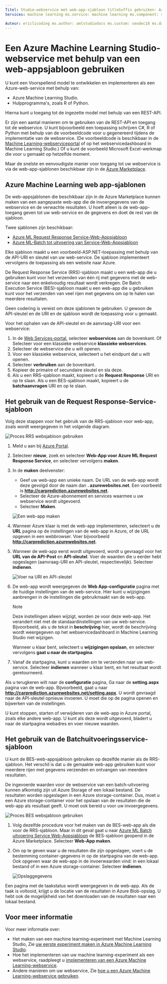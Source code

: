 ```yaml
---
Titel: Studio-webservice met web-app-sjabloon titleSuffix gebruiken: Azure Machine Learning Studio description: Een web-appsjabloon gebruiken in Azure Marketplace een voorspellende webservice in Azure Machine Learning gebruiken.
Services: machine learning ms.service: machine learning ms.component: studio ms.topic: artikel

Auteur: ericlicoding ms.author: amlstudiodocs ms.custom: seodec18 ms.date: 03/20/2017
---
```

# <a name="consume-an-azure-machine-learning-studio-web-service-by-using-a-web-app-template"></a>Een Azure Machine Learning Studio-webservice met behulp van een web-appsjabloon gebruiken

U kunt een Voorspellend model te ontwikkelen en implementeren als een Azure-web-service met behulp van:
- Azure Machine Learning Studio.
- Hulpprogramma's, zoals R of Python. 

Hierna kunt u toegang tot de ingezette model met behulp van een REST-API.

Er zijn een aantal manieren om te gebruiken van de REST-API en toegang tot de webservice. U kunt bijvoorbeeld een toepassing schrijven C#, R of Python met behulp van de voorbeeldcode voor u gegenereerd tijdens de implementatie van de webservice. (De voorbeeldcode is beschikbaar in de [Machine Learning-webserviceportal](https://services.azureml.net/quickstart) of op het webservicedashboard in Machine Learning Studio.) Of u kunt de voorbeeld Microsoft Excel-werkmap die voor u gemaakt op hetzelfde moment.

Maar de snelste en eenvoudigste manier voor toegang tot uw webservice is via de web-app-sjablonen beschikbaar zijn in de [Azure Marketplace](https://azure.microsoft.com/marketplace/web-applications/all/).



## <a name="azure-machine-learning-web-app-templates"></a>Azure Machine Learning web app-sjablonen
De web-appsjablonen die beschikbaar zijn in de Azure Marketplace kunnen maken van een aangepaste web-app die de invoergegevens van de webservice en de verwachte resultaten. U hoeft alleen is de web-app-toegang geven tot uw web-service en de gegevens en doet de rest van de sjabloon.

Twee sjablonen zijn beschikbaar:

* [Azure ML Request Response Service-Web-Appsjabloon](https://azure.microsoft.com/marketplace/partners/microsoft/azuremlaspnettemplateforrrs/)
* [Azure ML-Batch tot uitvoering van Service-Web-Appsjabloon](https://azure.microsoft.com/marketplace/partners/microsoft/azuremlbeswebapptemplate/)

Elke sjabloon maakt u een voorbeeld-ASP.NET-toepassing met behulp van de API-URI en sleutel van uw web-service. De sjabloon implementeert vervolgens de toepassing als een website naar Azure. 

De Request Response Service (RRS)-sjabloon maakt u een web-app die u gebruiken kunt voor het verzenden van één rij met gegevens met de web-service naar een enkelvoudig resultaat wordt verkregen. De Batch Execution Service (BES)-sjabloon maakt u een web-app die u gebruiken kunt voor het verzenden van veel rijen met gegevens om op te halen van meerdere resultaten.

Geen codering is vereist om deze sjablonen te gebruiken. U gewoon de API-sleutel en de URI en de sjabloon wordt de toepassing voor u gemaakt.

Voor het ophalen van de API-sleutel en de aanvraag-URI voor een webservice:

1. In de [Web Services-portal](https://services.azureml.net/quickstart), selecteer **webservices** aan de bovenkant. Of Selecteer voor een klassieke webservice **klassieke webservices**.
2. Selecteer de webservice die u wilt openen.
3. Voor een klassieke webservice, selecteert u het eindpunt dat u wilt openen.
4. Selecteer **verbruiken** aan de bovenkant.
5. Kopieer de primaire of secundaire sleutel en sla deze.
6. Als u een RRS-sjabloon maakt, kopieert u de **Request Response** URI en op te slaan. Als u een BES-sjabloon maakt, kopieert u de **batchaanvragen** URI en op te slaan.


## <a name="how-to-use-the-request-response-service-template"></a>Het gebruik van de Request Response-Service-sjabloon
Volg deze stappen voor het gebruik van de RRS-sjabloon voor web-app, zoals wordt weergegeven in het volgende diagram.

![Proces RRS websjabloon gebruiken][image1]


<!--    ![API Key][image3] -->

<!-- This value will look like this:
   
        https://ussouthcentral.services.azureml.net/workspaces/<workspace-id>/services/<service-id>/execute?api-version=2.0&details=true
   
    ![Request URI][image4] -->

1. Meld u aan bij [Azure Portal](https://portal.azure.com).
2. Selecteer **nieuw**, zoek en selecteer **Web-App voor Azure ML Request Response Service**, en selecteer vervolgens **maken**. 
3. In de **maken** deelvenster:
   
   * Geef uw web-app een unieke naam. De URL van de web-app wordt deze gevolgd door de naam dan **. azurewebsites.net**. Een voorbeeld is **http://carprediction.azurewebsites.net**.
   * Selecteer de Azure-abonnement en services waarmee u uw webservice wordt uitgevoerd.
   * Selecteer **Maken**.
     
   ![Een web-app maken][image5]

4. Wanneer Azure klaar is met de web-app implementeren, selecteert u de **URL** pagina op de instellingen van de web-app in Azure, of de URL opgeven in een webbrowser. Voer bijvoorbeeld **http://carprediction.azurewebsites.net**.
5. Wanneer de web-app eerst wordt uitgevoerd, wordt u gevraagd voor het **URL van de API-Post** en **API-sleutel**. Voer de waarden die u eerder hebt opgeslagen (aanvraag-URI en API-sleutel, respectievelijk). Selecteer **indienen**.
     
   ![Voer na URI en API-sleutel][image6]

6. De web-app wordt weergegeven de **Web App-configuratie** pagina met de huidige instellingen van de web-service. Hier kunt u wijzigingen aanbrengen in de instellingen die gebruikmaakt van de web-app.
   
   > [!NOTE]
   > Deze instellingen alleen wijzigt, worden ze voor deze web-app. Het verandert niet met de standaardinstellingen van uw web-service. Bijvoorbeeld, als u de tekst in **beschrijving** hier, wordt de beschrijving wordt weergegeven op het webservicedashboard in Machine Learning Studio niet wijzigen.
   > 
   > 
   
    Wanneer u klaar bent, selecteert u **wijzigingen opslaan**, en selecteer vervolgens **gaat u naar de startpagina**.

7. Vanaf de startpagina, kunt u waarden om te verzenden naar uw web-service. Selecteer **indienen** wanneer u klaar bent, en het resultaat wordt geretourneerd.

Als u terugkeren wilt naar de **configuratie** pagina, Ga naar de **setting.aspx** pagina van de web-app. Bijvoorbeeld, gaat u naar **http://carprediction.azurewebsites.net/setting.aspx**. U wordt gevraagd naar de API-sleutel opnieuw invoeren. U moet die op de pagina openen en bijwerken van de instellingen.

U kunt stoppen, starten of verwijderen van de web-app in Azure portal, zoals elke andere web-app. U kunt als deze wordt uitgevoerd, bladert u naar de startpagina webadres en voer nieuwe waarden.

## <a name="how-to-use-the-batch-execution-service-template"></a>Het gebruik van de Batchuitvoeringsservice-sjabloon
U kunt de BES-web-appsjabloon gebruiken op dezelfde manier als de RRS-sjabloon. Het verschil is dat u de gemaakte web-app gebruiken kunt voor meerdere rijen met gegevens verzenden en ontvangen van meerdere resultaten.

De ingevoerde waarden voor de webservice van een batch-uitvoering kunnen afkomstig zijn uit Azure Storage of een lokaal bestand. De resultaten worden opgeslagen in een Azure storage-container. Dus, moet u een Azure storage-container voor het opslaan van de resultaten die de web-app als resultaat geeft. U moet ook bereid u voor uw invoergegevens.

![Proces BES websjabloon gebruiken][image2]

1. Volg dezelfde procedure voor het maken van de BES-web-app als die voor de RRS-sjabloon. Maar in dit geval gaat u naar [Azure ML Batch uitvoering Service Web-Appsjabloon](https://azure.microsoft.com/marketplace/partners/microsoft/azuremlbeswebapptemplate/) de BES-sjabloon geopend in de Azure Marketplace. Selecteer **Web-App maken**.

2. Om op te geven waar u de resultaten die zijn opgeslagen, voert u de bestemming container-gegevens in op de startpagina van de web-app. Ook opgeven waar de web-app in de invoerwaarden vind: in een lokaal bestand of in een Azure storage-container.
   Selecteer **indienen**.
   
   ![Opslaggegevens][image7]

Een pagina met de taakstatus wordt weergegeven in de web-app. Als de taak is voltooid, krijgt u de locatie van de resultaten in Azure Blob-opslag. U hebt ook de mogelijkheid van het downloaden van de resultaten naar een lokaal bestand.

## <a name="for-more-information"></a>Voor meer informatie
Voor meer informatie over:

* Het maken van een machine learning-experiment met Machine Learning Studio, Zie [uw eerste experiment maken in Azure Machine Learning Studio](create-experiment.md).
* Hoe het implementeren van uw machine learning-experiment als een webservice, raadpleegt u [implementeren van een Azure Machine Learning-webservice](publish-a-machine-learning-web-service.md).
* Andere manieren om uw webservice, Zie [hoe u een Azure Machine Learning-webservice gebruiken](consume-web-services.md).

[image1]: media/consume-web-service-with-web-app-template/rrs-web-template-flow.png
[image2]: media/consume-web-service-with-web-app-template/bes-web-template-flow.png
[image3]: media/consume-web-service-with-web-app-template/api-key.png
[image4]: media/consume-web-service-with-web-app-template/post-uri.png
[image5]: media/consume-web-service-with-web-app-template/create-web-app.png
[image6]: media/consume-web-service-with-web-app-template/web-service-info.png
[image7]: media/consume-web-service-with-web-app-template/storage.png

